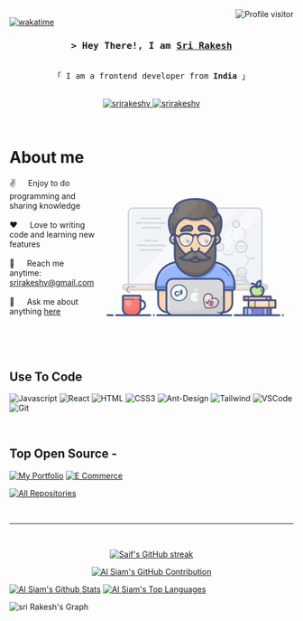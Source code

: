 <!--
<h2 align="center">
  Welcome to Sri Rakesh World!
  <img src="https://media.giphy.com/media/hvRJCLFzcasrR4ia7z/giphy.gif" width="28">
</h2>
-->

<!--
<p align="center">
  <a href="https://github.com/srirakeshv"><img src="https://readme-typing-svg.herokuapp.com/?lines=Self%20Taught%20Programmer;Front%20End%20Developer;1.5%2B%20years%20of%20coding%20experience;Always%20learning%20new%20things&center=true&width=380&height=45"></a>
</p>

 -->

<a href="https://komarev.com/ghpvc/?username=srirakeshv">
  <img align="right" src="https://komarev.com/ghpvc/?username=srirakeshv&label=Visitors&color=0e75b6&style=flat" alt="Profile visitor" />
</a>


[![wakatime](https://wakatime.com/badge/user/eebb3dd8-d9b2-40de-9b88-6fd6cac99dbc.svg)](https://wakatime.com/@eebb3dd8-d9b2-40de-9b88-6fd6cac99dbc)

<!-- Intro  -->
<h3 align="center">
        <samp>&gt; Hey There!, I am
                <b><a target="_blank" href="https://srirakeshv.github.io/My-Portfolio/">Sri Rakesh</a></b>
        </samp>
</h3>


<p align="center"> 
  <samp>
    <br>
    「 I am a frontend developer from <b>India</b> 」
    <br>
    <br>
  </samp>
</p>

<p align="center">
 <a href="https://srirakeshv.github.io/My-Portfolio/" target="blank">
  <img src="https://img.shields.io/badge/Website-DC143C?style=for-the-badge&logo=medium&logoColor=white" alt="srirakeshv" />
 </a>
 <a href="https://www.linkedin.com/in/sri-rakesh-v" target="_blank">
  <img src="https://img.shields.io/badge/LinkedIn-0077B5?style=for-the-badge&logo=linkedin&logoColor=white" alt="srirakeshv"/>
 </a>
 <!-- <a href="https://dev.to/srirakeshv" target="_blank">
  <img src="https://img.shields.io/badge/dev.to-0A0A0A?style=for-the-badge&logo=dev.to&logoColor=white" alt="srirakeshv" />
 </a> -->
 <!--<a href="https://twitter.com/_srirakeshv" target="_blank">
  <img src="https://img.shields.io/badge/Twitter-1DA1F2?style=for-the-badge&logo=twitter&logoColor=white" />
 </a>-->
 <!--<a href="https://instagram.com/_srirakeshv" target="_blank">
  <img src="https://img.shields.io/badge/Instagram-fe4164?style=for-the-badge&logo=instagram&logoColor=white" alt="srirakeshv" />
 </a> -->
  <!--<a href="https://facebook.com/srirakeshv.dev" target="_blank">
  <img src="https://img.shields.io/badge/Facebook-20BEFF?&style=for-the-badge&logo=facebook&logoColor=white" alt="srirakeshv"  />
  </a> -->
</p>
<br />

<!-- About Section -->
 # About me
 
<p>
 <img align="right" width="350" src="/assets/programmer.gif" alt="Coding gif" />
  
 ✌️ &emsp; Enjoy to do programming and sharing knowledge <br/><br/>
 ❤️ &emsp; Love to writing code and learning new features<br/><br/>
 📧 &emsp; Reach me anytime: srirakeshv@gmail.com<br/><br/>
 💬 &emsp; Ask me about anything [here](https://srirakeshv.github.io/My-Portfolio/)

</p>

<br/>
<br/>
<br/>

## Use To Code

![Javascript](https://img.shields.io/badge/Javascript-F0DB4F?style=for-the-badge&labelColor=black&logo=javascript&logoColor=F0DB4F)
![React](https://img.shields.io/badge/-React-61DBFB?style=for-the-badge&labelColor=black&logo=react&logoColor=61DBFB)
![HTML](https://img.shields.io/badge/HTML5-E34F26?style=for-the-badge&logo=html5&logoColor=white)
![CSS3](https://img.shields.io/badge/CSS3-1572B6?style=for-the-badge&logo=css3&logoColor=white)
![Ant-Design](https://img.shields.io/badge/AntDesign-0170FE?style=for-the-badge&logo=antdesign&logoColor=white)
![Tailwind](https://img.shields.io/badge/Tailwind_CSS-092749?style=for-the-badge&logo=tailwindcss&logoColor=06B6D4&labelColor=000000)
![VSCode](https://img.shields.io/badge/Visual_Studio-0078d7?style=for-the-badge&logo=visual%20studio&logoColor=white)
![Git](https://img.shields.io/badge/Git-F05032?style=for-the-badge&logo=git&logoColor=white)

<br/>

## Top Open Source -
[![My Portfolio](https://github-readme-stats.vercel.app/api/pin/?username=srirakeshv&repo=My-Portfolio&border_color=7F3FBF&bg_color=0D1117&title_color=C9D1D9&text_color=8B949E&icon_color=7F3FBF)](https://github.com/srirakeshv/My-Portfolio)
[![E Commerce](https://github-readme-stats.vercel.app/api/pin/?username=srirakeshv&repo=ecommerce&border_color=7F3FBF&bg_color=0D1117&title_color=C9D1D9&text_color=8B949E&icon_color=7F3FBF)](https://github.com/srirakeshv/ecommerce)

<p align="left">
  <a href="https://github.com/srirakeshv?tab=repositories" target="_blank"><img alt="All Repositories" title="All Repositories" src="https://img.shields.io/badge/-All%20Repos-2962FF?style=for-the-badge&logo=koding&logoColor=white"/></a>
</p>

<br/>
<hr/>
<br/>

<p align="center">
  <a href="https://github.com/srirakeshv">
    <img src="https://github-readme-streak-stats.herokuapp.com/?user=srirakeshv&theme=radical&border=7F3FBF&background=0D1117" alt="Saif's GitHub streak"/>
  </a>
</p>

<p align="center">
  <a href="https://github.com/srirakeshv">
    <img src="https://github-profile-summary-cards.vercel.app/api/cards/profile-details?username=srirakeshv&theme=radical" alt="Al Siam's GitHub Contribution"/>
  </a>
</p>

<a> 
    <a href="https://github.com/srirakeshv"><img alt="Al Siam's Github Stats" src="https://denvercoder1-github-readme-stats.vercel.app/api?username=srirakeshv&show_icons=true&count_private=true&theme=react&border_color=7F3FBF&bg_color=0D1117&title_color=F85D7F&icon_color=F8D866" height="192px" width="49.5%"/></a>
  <a href="https://github.com/srirakeshv"><img alt="Al Siam's Top Languages" src="https://denvercoder1-github-readme-stats.vercel.app/api/top-langs/?username=srirakeshv&langs_count=8&layout=compact&theme=react&border_color=7F3FBF&bg_color=0D1117&title_color=F85D7F&icon_color=F8D866" height="192px" width="49.5%"/></a>
  <br/>
</a>


![sri Rakesh's Graph](https://github-readme-activity-graph.vercel.app/graph?username=srirakeshv&custom_title=Sri%20Rakesh's%20GitHub%20Activity%20Graph&bg_color=0D1117&color=7F3FBF&line=7F3FBF&point=7F3FBF&area_color=FFFFFF&title_color=FFFFFF&area=true)
